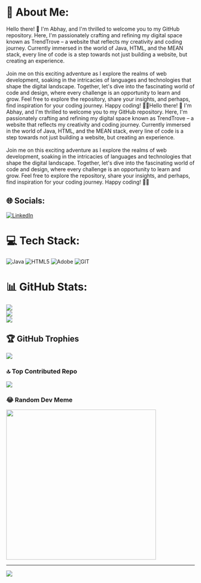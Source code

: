 # 💫 About Me:
Hello there! 👋 I'm Abhay, and I'm thrilled to welcome you to my GitHub repository. Here, I'm passionately crafting and refining my digital space known as TrendTrove – a website that reflects my creativity and coding journey. Currently immersed in the world of Java, HTML, and the MEAN stack, every line of code is a step towards not just building a website, but creating an experience.<br><br>Join me on this exciting adventure as I explore the realms of web development, soaking in the intricacies of languages and technologies that shape the digital landscape. Together, let's dive into the fascinating world of code and design, where every challenge is an opportunity to learn and grow. Feel free to explore the repository, share your insights, and perhaps, find inspiration for your coding journey. Happy coding! 🚀✨Hello there! 👋 I'm Abhay, and I'm thrilled to welcome you to my GitHub repository. Here, I'm passionately crafting and refining my digital space known as TrendTrove – a website that reflects my creativity and coding journey. Currently immersed in the world of Java, HTML, and the MEAN stack, every line of code is a step towards not just building a website, but creating an experience.<br><br>Join me on this exciting adventure as I explore the realms of web development, soaking in the intricacies of languages and technologies that shape the digital landscape. Together, let's dive into the fascinating world of code and design, where every challenge is an opportunity to learn and grow. Feel free to explore the repository, share your insights, and perhaps, find inspiration for your coding journey. Happy coding! 🚀✨


## 🌐 Socials:
[![LinkedIn](https://img.shields.io/badge/LinkedIn-%230077B5.svg?logo=linkedin&logoColor=white)](https://linkedin.com/in/https://www.linkedin.com/in/abhay-608339248/) 

# 💻 Tech Stack:
![Java](https://img.shields.io/badge/java-%23ED8B00.svg?style=for-the-badge&logo=openjdk&logoColor=white) ![HTML5](https://img.shields.io/badge/html5-%23E34F26.svg?style=for-the-badge&logo=html5&logoColor=white) ![Adobe](https://img.shields.io/badge/adobe-%23FF0000.svg?style=for-the-badge&logo=adobe&logoColor=white) ![GIT](https://img.shields.io/badge/Git-fc6d26?style=for-the-badge&logo=git&logoColor=white)
# 📊 GitHub Stats:
![](https://github-readme-stats.vercel.app/api?username=ABHAY-0312&theme=dark&hide_border=false&include_all_commits=false&count_private=false)<br/>
![](https://github-readme-streak-stats.herokuapp.com/?user=ABHAY-0312&theme=dark&hide_border=false)<br/>
![](https://github-readme-stats.vercel.app/api/top-langs/?username=ABHAY-0312&theme=dark&hide_border=false&include_all_commits=false&count_private=false&layout=compact)

## 🏆 GitHub Trophies
![](https://github-profile-trophy.vercel.app/?username=ABHAY-0312&theme=radical&no-frame=false&no-bg=true&margin-w=4)

### 🔝 Top Contributed Repo
![](https://github-contributor-stats.vercel.app/api?username=ABHAY-0312&limit=5&theme=dark&combine_all_yearly_contributions=true)

### 😂 Random Dev Meme
<img src='https://randommeme-five.vercel.app/' style="height: 400px;"/>

---
[![](https://visitcount.itsvg.in/api?id=ABHAY-0312&icon=2&color=3)](https://visitcount.itsvg.in)


